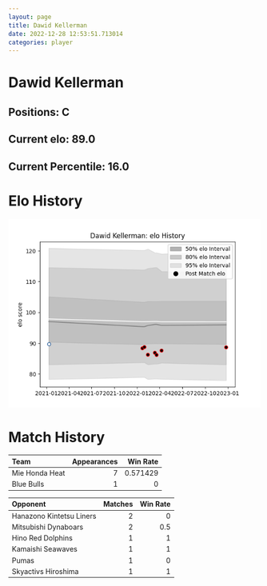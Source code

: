 ```yaml
---  
layout: page  
title: Dawid Kellerman  
date: 2022-12-28 12:53:51.713014  
categories: player  
---
```

# Dawid Kellerman

## Positions: C

## Current elo: 89.0

## Current Percentile: 16.0

# Elo History


![elo history](history_DawidKellerman.png)
# Match History


| Team           |   Appearances |   Win Rate |
|:---------------|--------------:|-----------:|
| Mie Honda Heat |             7 |   0.571429 |
| Blue Bulls     |             1 |   0        |

| Opponent                 |   Matches |   Win Rate |
|:-------------------------|----------:|-----------:|
| Hanazono Kintetsu Liners |         2 |        0   |
| Mitsubishi Dynaboars     |         2 |        0.5 |
| Hino Red Dolphins        |         1 |        1   |
| Kamaishi Seawaves        |         1 |        1   |
| Pumas                    |         1 |        0   |
| Skyactivs Hiroshima      |         1 |        1   |